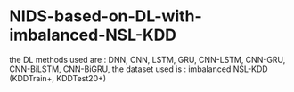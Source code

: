 # NIDS-based-on-DL-with-imbalanced-NSL-KDD
the DL methods used are : DNN, CNN, LSTM, GRU, CNN-LSTM, CNN-GRU, CNN-BiLSTM, CNN-BiGRU, the dataset used is : imbalanced NSL-KDD (KDDTrain+, KDDTest20+)
